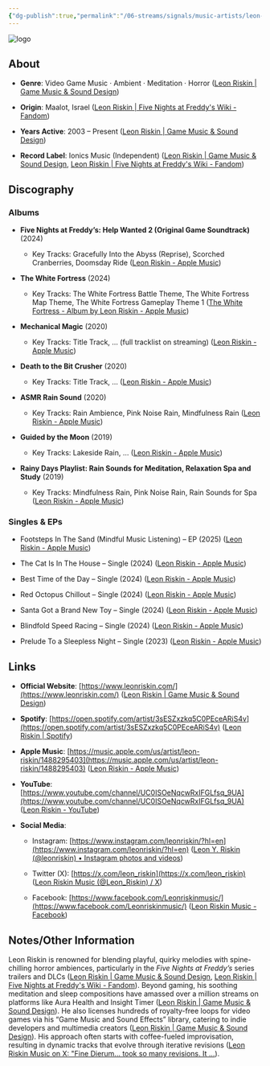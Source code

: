 ```yaml
---
{"dg-publish":true,"permalink":"/06-streams/signals/music-artists/leon-riskin/","tags":["#MusicArtist"],"noteIcon":"","created":"2025-08-28T23:54:22.676+02:00","updated":"2025-04-28T17:20:01.851+02:00"}
---
```



<img src="/img/MALOGO/LeonRiskin.png" alt="logo" class="round-img round-img-200">

## About

- **Genre**: Video Game Music · Ambient · Meditation · Horror ([Leon Riskin | Game Music & Sound Design](https://www.leonriskin.com/))
    
- **Origin**: Maalot, Israel ([Leon Riskin | Five Nights at Freddy's Wiki - Fandom](https://freddy-fazbears-pizza.fandom.com/wiki/Leon_Riskin?utm_source=chatgpt.com))
    
- **Years Active**: 2003 – Present ([Leon Riskin | Game Music & Sound Design](https://www.leonriskin.com/))
    
- **Record Label**: Ionics Music (Independent) ([Leon Riskin | Game Music & Sound Design](https://www.leonriskin.com/?utm_source=chatgpt.com), [Leon Riskin | Five Nights at Freddy's Wiki - Fandom](https://freddy-fazbears-pizza.fandom.com/wiki/Leon_Riskin?utm_source=chatgpt.com))
    

## Discography

### Albums

- **Five Nights at Freddy’s: Help Wanted 2 (Original Game Soundtrack)** (2024)
    
    - Key Tracks: Gracefully Into the Abyss (Reprise), Scorched Cranberries, Doomsday Ride ([‎Leon Riskin - Apple Music](https://music.apple.com/us/artist/leon-riskin/1488295403))
        
- **The White Fortress** (2024)
    
    - Key Tracks: The White Fortress Battle Theme, The White Fortress Map Theme, The White Fortress Gameplay Theme 1 ([‎The White Fortress - Album by Leon Riskin - Apple Music](https://music.apple.com/us/album/the-white-fortress/1727890662?utm_source=chatgpt.com))
        
- **Mechanical Magic** (2020)
    
    - Key Tracks: Title Track, … (full tracklist on streaming) ([‎Leon Riskin - Apple Music](https://music.apple.com/us/artist/leon-riskin/1488295403))
        
- **Death to the Bit Crusher** (2020)
    
    - Key Tracks: Title Track, … ([‎Leon Riskin - Apple Music](https://music.apple.com/us/artist/leon-riskin/1488295403))
        
- **ASMR Rain Sound** (2020)
    
    - Key Tracks: Rain Ambience, Pink Noise Rain, Mindfulness Rain ([‎Leon Riskin - Apple Music](https://music.apple.com/us/artist/leon-riskin/1488295403))
        
- **Guided by the Moon** (2019)
    
    - Key Tracks: Lakeside Rain, … ([‎Leon Riskin - Apple Music](https://music.apple.com/us/artist/leon-riskin/1488295403))
        
- **Rainy Days Playlist: Rain Sounds for Meditation, Relaxation Spa and Study** (2019)
    
    - Key Tracks: Mindfulness Rain, Pink Noise Rain, Rain Sounds for Spa ([‎Leon Riskin - Apple Music](https://music.apple.com/us/artist/leon-riskin/1488295403))
        

### Singles & EPs

- Footsteps In The Sand (Mindful Music Listening) – EP (2025) ([‎Leon Riskin - Apple Music](https://music.apple.com/us/artist/leon-riskin/1488295403))
    
- The Cat Is In The House – Single (2024) ([‎Leon Riskin - Apple Music](https://music.apple.com/us/artist/leon-riskin/1488295403))
    
- Best Time of the Day – Single (2024) ([‎Leon Riskin - Apple Music](https://music.apple.com/us/artist/leon-riskin/1488295403))
    
- Red Octopus Chillout – Single (2024) ([‎Leon Riskin - Apple Music](https://music.apple.com/us/artist/leon-riskin/1488295403))
    
- Santa Got a Brand New Toy – Single (2024) ([‎Leon Riskin - Apple Music](https://music.apple.com/us/artist/leon-riskin/1488295403))
    
- Blindfold Speed Racing – Single (2024) ([‎Leon Riskin - Apple Music](https://music.apple.com/us/artist/leon-riskin/1488295403))
    
- Prelude To a Sleepless Night – Single (2023) ([‎Leon Riskin - Apple Music](https://music.apple.com/us/artist/leon-riskin/1488295403))
    

## Links

- **Official Website**: [https://www.leonriskin.com/](https://www.leonriskin.com/) ([Leon Riskin | Game Music & Sound Design](https://www.leonriskin.com/?utm_source=chatgpt.com))
    
- **Spotify**: [https://open.spotify.com/artist/3sESZxzkq5C0PEceARiS4v](https://open.spotify.com/artist/3sESZxzkq5C0PEceARiS4v) ([Leon Riskin | Spotify](https://open.spotify.com/artist/3sESZxzkq5C0PEceARiS4v?utm_source=chatgpt.com))
    
- **Apple Music**: [https://music.apple.com/us/artist/leon-riskin/1488295403](https://music.apple.com/us/artist/leon-riskin/1488295403) ([‎Leon Riskin - Apple Music](https://music.apple.com/us/artist/leon-riskin/1488295403))
    
- **YouTube**: [https://www.youtube.com/channel/UC0ISOeNqcwRxIFGLfsq_9UA](https://www.youtube.com/channel/UC0ISOeNqcwRxIFGLfsq_9UA) ([Leon Riskin - YouTube](https://www.youtube.com/channel/UC0ISOeNqcwRxIFGLfsq_9UA?utm_source=chatgpt.com))
    
- **Social Media**:
    
    - Instagram: [https://www.instagram.com/leonriskin/?hl=en](https://www.instagram.com/leonriskin/?hl=en) ([Leon Y. Riskin (@leonriskin) • Instagram photos and videos](https://www.instagram.com/leonriskin/?hl=en&utm_source=chatgpt.com))
        
    - Twitter (X): [https://x.com/leon_riskin](https://x.com/leon_riskin) ([Leon Riskin Music (@Leon_Riskin) / X](https://x.com/leon_riskin?lang=en&utm_source=chatgpt.com))
        
    - Facebook: [https://www.facebook.com/Leonriskinmusic/](https://www.facebook.com/Leonriskinmusic/) ([Leon Riskin Music - Facebook](https://www.facebook.com/Leonriskinmusic/?utm_source=chatgpt.com))
        

## Notes/Other Information

Leon Riskin is renowned for blending playful, quirky melodies with spine-chilling horror ambiences, particularly in the _Five Nights at Freddy’s_ series trailers and DLCs ([Leon Riskin | Game Music & Sound Design](https://www.leonriskin.com/), [Leon Riskin | Five Nights at Freddy's Wiki - Fandom](https://freddy-fazbears-pizza.fandom.com/wiki/Leon_Riskin?utm_source=chatgpt.com)). Beyond gaming, his soothing meditation and sleep compositions have amassed over a million streams on platforms like Aura Health and Insight Timer ([Leon Riskin | Game Music & Sound Design](https://www.leonriskin.com/)). He also licenses hundreds of royalty-free loops for video games via his “Game Music and Sound Effects” library, catering to indie developers and multimedia creators ([Leon Riskin | Game Music & Sound Design](https://www.leonriskin.com/)). His approach often starts with coffee-fueled improvisation, resulting in dynamic tracks that evolve through iterative revisions ([Leon Riskin Music on X: "Fine Dierum... took so many revisions. It ...](https://twitter.com/Leon_Riskin/status/1835115680850755669?utm_source=chatgpt.com)).